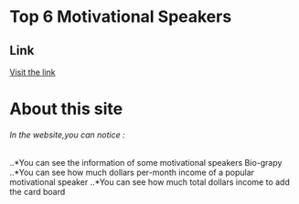 # Top 6 Motivational Speakers 

## Link 
[Visit the link](https://gifted-beaver-623a60.netlify.app/)

# About this site

###### In the website,you can notice :

..*You can see the information of some motivational speakers Bio-grapy
..*You can see how much dollars per-month income of a popular motivational speaker
..*You can see how much total dollars income to add the card board
